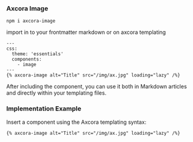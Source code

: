 ### Axcora Image

```
npm i axcora-image
```

import in to your frontmatter markdown or on axcora templating
```
---
css:
  theme: 'essentials'
  components:
    - image
---
{% axcora-image alt="Title" src="/img/ax.jpg" loading="lazy" /%}
```

After including the component, you can use it both in Markdown articles and directly within your templating files.

### Implementation Example
Insert a component using the Axcora templating syntax:

```
{% axcora-image alt="Title" src="/img/ax.jpg" loading="lazy" /%}
```

